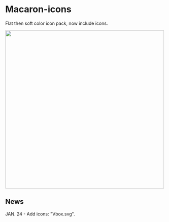 # Macaron-icons
Flat then soft color icon pack, now include  icons.

<img src="https://github.com/goescat/Macaron-icons/blob/master/macaronicon.png" width="500">

## News
JAN. 24 - Add icons: "Vbox.svg".
